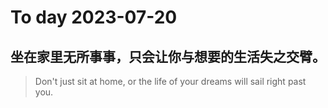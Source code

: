 
# To day 2023-07-20


## 坐在家里无所事事，只会让你与想要的生活失之交臂。
> Don't just sit at home, or the life of your dreams will sail right past you.

    